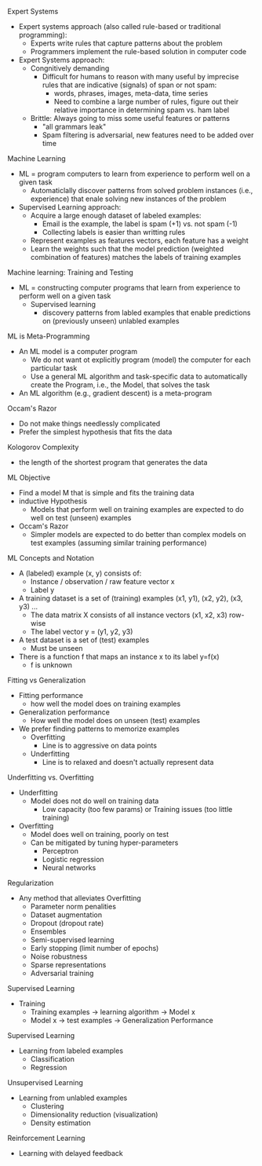 Expert Systems
- Expert systems approach (also called rule-based or traditional programming):
	- Experts write rules that capture patterns about the problem 
	- Programmers implement the rule-based solution in computer code
- Expert Systems approach:
	- Congnitively demanding 
		- Difficult for humans to reason with many useful by imprecise rules that are indicative (signals) of span or not spam:
			- words, phrases, images, meta-data, time series
			- Need to combine a large number of rules, figure out their relative importance in determining spam vs. ham label 
	- Brittle: Always going to miss some useful features or patterns
		- "all grammars leak"
		- Spam filtering is adversarial, new features need to be added over time 

Machine Learning 
- ML = program computers to learn from experience to perform well on a given task 
	- Automaticlally discover patterns from solved problem instances (i.e., experience) that enale solving new instances of the problem 
- Supervised Learning approach:
	- Acquire a large enough dataset of labeled examples: 
		- Email is the example, the label is spam (+1) vs. not spam (-1)
		- Collecting labels is easier than writting rules
	- Represent examples as features vectors, each feature has a weight 
	- Learn the weights such that the model prediction (weighted combination of features) matches the labels of training examples

Machine learning: Training and Testing 
- ML = constructing computer programs that learn from experience to perform well on a given task 
	- Supervised learning 
		- discovery patterns from labled examples that enable predictions on (previously unseen) unlabled examples 

ML is Meta-Programming 
- An ML model is a computer program 
	- We do not want ot explicitly program (model) the computer for each particular task 
	- Use a general ML algorithm and task-specific data to automatically create the Program, i.e., the Model, that solves the task 
- An ML algorithm (e.g., gradient descent) is a meta-program 


Occam's Razor
- Do not make things needlessly complicated 
- Prefer the simplest hypothesis that fits the data 

Kologorov Complexity 
- the length of the shortest program that generates the data 

ML Objective 
- Find a model M that is simple and fits the training data
- inductive Hypothesis 
	- Models that perform well on training examples are expected to do well on test (unseen) examples 
- Occam's Razor 
	- Simpler models are expected to do better than complex models on test examples (assuming similar training performance)

ML Concepts and Notation 
- A (labeled) example (x, y) consists of:
	- Instance / observation / raw feature vector x
	- Label y
- A training dataset is a set of (training) examples (x1, y1), (x2, y2), (x3, y3) ...
	- The data matrix X consists of all instance vectors (x1, x2, x3) row-wise
	- The label vector y = (y1, y2, y3)
- A test dataset is a set of (test) examples
	- Must be unseen
- There is a function f that maps an instance x to its label y=f(x)
	- f is unknown 

Fitting vs Generalization 
- Fitting performance 
	- how well the model does on training examples 
- Generalization performance 
	- How well the model does on unseen (test) examples 
- We prefer finding patterns to memorize examples 
	- Overfitting 
		- Line is to aggressive on data points 
	- Underfitting
		- Line is to relaxed and doesn't actually represent data 

Underfitting vs. Overfitting
- Underfitting
	- Model does not do well on training data 
		- Low capacity (too few params) or Training issues (too little training) 
- Overfitting 
	- Model does well on training, poorly on test 
	- Can be mitigated by tuning hyper-parameters 
		- Perceptron
		- Logistic regression 
		- Neural networks 

Regularization 
- Any method that alleviates Overfitting 
	- Parameter norm penalities 
	- Dataset augmentation 
	- Dropout (dropout rate)
	- Ensembles 
	- Semi-supervised learning 
	- Early stopping (limit number of epochs)
	- Noise robustness 
	- Sparse representations 
	- Adversarial training 

Supervised Learning 
- Training 
	- Training examples -> learning algorithm -> Model x
	- Model x -> test examples -> Generalization Performance 

Supervised Learning 
- Learning from labeled examples 
	- Classification 
	- Regression 

Unsupervised Learning 
- Learning from unlabled examples 
	- Clustering 
	- Dimensionality reduction (visualization)
	- Density estimation 

Reinforcement Learning 
- Learning with delayed feedback 

